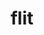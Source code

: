 ---
title: "flit"
layout: cache
categories: [package, v0.21.0]
meta: {"versions": ["2.1.0"], "compilers": ["cce@=15.0.1", "gcc@=11.4.0", "gcc@=9.4.0", "oneapi@=2023.2.0"], "oss": ["rhel8", "ubuntu20.04"], "platforms": ["linux"], "targets": ["neoverse_v1", "ppc64le", "x86_64_v3", "zen4"], "stacks": ["e4s", "e4s-cray-rhel", "e4s-neoverse_v1", "e4s-oneapi", "e4s-power", "root"], "num_specs": 5, "num_specs_by_stack": {"e4s-cray-rhel": 1, "root": 5, "e4s-neoverse_v1": 1, "e4s-power": 1, "e4s": 1, "e4s-oneapi": 1}}
spec_details: [{"hash": "hnhawbfsljd5zml3gckbxivjuzccl7sx", "compiler": "cce@=15.0.1", "versions": ["2.1.0"], "os": "rhel8", "platform": "linux", "target": "zen4", "variants": ["build_system=makefile"], "stacks": ["e4s-cray-rhel", "root"], "size": "-", "tarball": "https://binaries.spack.io/releases/v0.21.0/build_cache/linux-rhel8-zen4/cce-15.0.1/flit-2.1.0/linux-rhel8-zen4-cce-15.0.1-flit-2.1.0-hnhawbfsljd5zml3gckbxivjuzccl7sx.spack"}, {"hash": "un6nlhch6wk4l3eaevspnmbip6eei6pc", "compiler": "gcc@=11.4.0", "versions": ["2.1.0"], "os": "ubuntu20.04", "platform": "linux", "target": "neoverse_v1", "variants": ["build_system=makefile"], "stacks": ["e4s-neoverse_v1", "root"], "size": "-", "tarball": "https://binaries.spack.io/releases/v0.21.0/build_cache/linux-ubuntu20.04-neoverse_v1/gcc-11.4.0/flit-2.1.0/linux-ubuntu20.04-neoverse_v1-gcc-11.4.0-flit-2.1.0-un6nlhch6wk4l3eaevspnmbip6eei6pc.spack"}, {"hash": "s6s4re6ouy7xjh526jz5vjdk3ye4yvdc", "compiler": "gcc@=9.4.0", "versions": ["2.1.0"], "os": "ubuntu20.04", "platform": "linux", "target": "ppc64le", "variants": ["build_system=makefile"], "stacks": ["e4s-power", "root"], "size": "-", "tarball": "https://binaries.spack.io/releases/v0.21.0/build_cache/linux-ubuntu20.04-ppc64le/gcc-9.4.0/flit-2.1.0/linux-ubuntu20.04-ppc64le-gcc-9.4.0-flit-2.1.0-s6s4re6ouy7xjh526jz5vjdk3ye4yvdc.spack"}, {"hash": "lwozmcwtfvxvz7ikrwtu4dga4z5tdd7s", "compiler": "gcc@=11.4.0", "versions": ["2.1.0"], "os": "ubuntu20.04", "platform": "linux", "target": "x86_64_v3", "variants": ["build_system=makefile"], "stacks": ["e4s", "root"], "size": "-", "tarball": "https://binaries.spack.io/releases/v0.21.0/build_cache/linux-ubuntu20.04-x86_64_v3/gcc-11.4.0/flit-2.1.0/linux-ubuntu20.04-x86_64_v3-gcc-11.4.0-flit-2.1.0-lwozmcwtfvxvz7ikrwtu4dga4z5tdd7s.spack"}, {"hash": "ylqumbirpcq6s6qefdbqdaq4qfp6tvda", "compiler": "oneapi@=2023.2.0", "versions": ["2.1.0"], "os": "ubuntu20.04", "platform": "linux", "target": "x86_64_v3", "variants": ["build_system=makefile"], "stacks": ["root", "e4s-oneapi"], "size": "-", "tarball": "https://binaries.spack.io/releases/v0.21.0/build_cache/linux-ubuntu20.04-x86_64_v3/oneapi-2023.2.0/flit-2.1.0/linux-ubuntu20.04-x86_64_v3-oneapi-2023.2.0-flit-2.1.0-ylqumbirpcq6s6qefdbqdaq4qfp6tvda.spack"}]
---